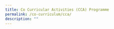 ```yaml
---
title: Co Curricular Activities (CCA) Programme
permalink: /co-curriculum/cca/
description: ""
---
```


